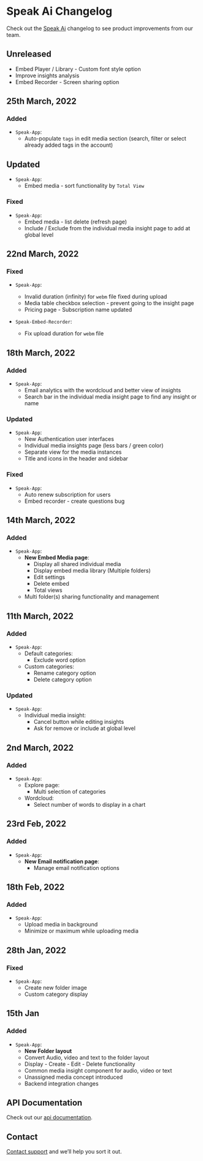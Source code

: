 # Speak Ai Changelog

Check out the [Speak Ai](https://speakai.co) changelog to see product improvements from our team.

## Unreleased

- Embed Player / Library - Custom font style option
- Improve insights analysis
- Embed Recorder - Screen sharing option

## 25th March, 2022

### Added

- `Speak-App`:
  - Auto-populate `tags` in edit media section (search, filter or select already added tags in the account)

## Updated

- `Speak-App`:
  - Embed media - sort functionality by `Total View`

### Fixed

- `Speak-App`:
  - Embed media - list delete (refresh page)
  - Include / Exclude from the individual media insight page to add at global level

## 22nd March, 2022

### Fixed

- `Speak-App`:

  - Invalid duration (infinity) for `webm` file fixed during upload
  - Media table checkbox selection - prevent going to the insight page
  - Pricing page - Subscription name updated

- `Speak-Embed-Recorder`:

  - Fix upload duration for `webm` file

## 18th March, 2022

### Added

- `Speak-App`:
  - Email analytics with the wordcloud and better view of insights
  - Search bar in the individual media insight page to find any insight or name

### Updated

- `Speak-App`:
  - New Authentication user interfaces
  - Individual media insights page (less bars / green color)
  - Separate view for the media instances
  - Title and icons in the header and sidebar

### Fixed

- `Speak-App`:
  - Auto renew subscription for users
  - Embed recorder - create questions bug

## 14th March, 2022

### Added

- `Speak-App`:
  - **New Embed Media page**:
    - Display all shared individual media
    - Display embed media library (Multiple folders)
    - Edit settings
    - Delete embed
    - Total views
  - Multi folder(s) sharing functionality and management

## 11th March, 2022

### Added

- `Speak-App`:
  - Default categories:
    - Exclude word option
  - Custom categories:
    - Rename category option
    - Delete category option

### Updated

- `Speak-App`:
  - Individual media insight:
    - Cancel button while editing insights
    - Ask for remove or include at global level

## 2nd March, 2022

### Added

- `Speak-App`:
  - Explore page:
    - Multi selection of categories
  - Wordcloud:
    - Select number of words to display in a chart

## 23rd Feb, 2022

### Added

- `Speak-App`:
  - **New Email notification page**:
    - Manage email notification options

## 18th Feb, 2022

### Added

- `Speak-App`:
  - Upload media in background
  - Minimize or maximum while uploading media

## 28th Jan, 2022

### Fixed

- `Speak-App`:
  - Create new folder image
  - Custom category display

## 15th Jan

### Added

- `Speak-App`:
  - **New Folder layout**
  - Convert Audio, video and text to the folder layout
  - Display - Create - Edit - Delete functionality
  - Common media insight component for audio, video or text
  - Unassigned media concept introduced
  - Backend integration changes

## API Documentation

Check out our [api documentation](https://docs.speakai.co/).

## Contact

[Contact support](https://speakai.co/contact) and we’ll help you sort it out.
